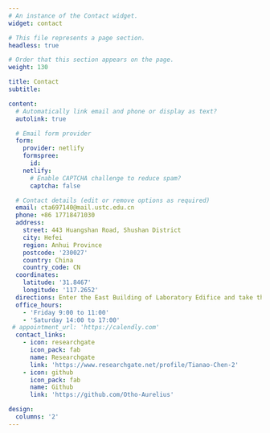 ```yaml
---
# An instance of the Contact widget.
widget: contact

# This file represents a page section.
headless: true

# Order that this section appears on the page.
weight: 130

title: Contact
subtitle:

content:
  # Automatically link email and phone or display as text?
  autolink: true

  # Email form provider
  form:
    provider: netlify
    formspree:
      id:
    netlify:
      # Enable CAPTCHA challenge to reduce spam?
      captcha: false

  # Contact details (edit or remove options as required)
  email: cta697140@mail.ustc.edu.cn
  phone: +86 17718471030
  address:
    street: 443 Huangshan Road, Shushan District
    city: Hefei
    region: Anhui Province
    postcode: '230027'
    country: China
    country_code: CN
  coordinates:
    latitude: '31.8467'
    longitude: '117.2652'
  directions: Enter the East Building of Laboratory Edifice and take the elevator to Office 417 on the floor 4
  office_hours:
    - 'Friday 9:00 to 11:00'
    - 'Saturday 14:00 to 17:00'
 # appointment_url: 'https://calendly.com'
  contact_links:
    - icon: researchgate
      icon_pack: fab
      name: Researchgate
      link: 'https://www.researchgate.net/profile/Tianao-Chen-2'
    - icon: github
      icon_pack: fab
      name: Github
      link: 'https://github.com/Otho-Aurelius'

design:
  columns: '2'
---
```

